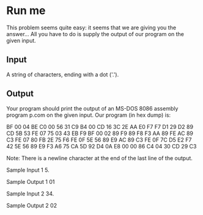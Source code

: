 # Run me

This problem seems quite easy: it seems that we are giving you the answer… All you have to do is supply the output of our program on the given input.

## Input
A string of characters, ending with a dot ('.').

## Output
Your program should print the output of an MS-DOS 8086 assembly program p.com on the given input. 
Our program (in hex dump) is:

BF 00 04 BE C0 00 56 31 C9 B4 00 CD 16 3C 2E AA 
E0 F7 F7 D1 29 D2 89 CD 5B 53 FE 07 75 03 43 EB 
F9 BF 00 02 89 F9 89 F8 F3 AA 89 FE AC 89 C3 FE 
07 80 FB 2E 75 F6 FE 0F 5E 56 89 E9 AC 89 C3 FE 
0F 7C D5 E2 F7 42 5E 56 89 E9 F3 A6 75 CA 5D 92 
D4 0A E8 00 00 86 C4 04 30 CD 29 C3

Note: There is a newline character at the end of the last line of the output.

Sample Input 1
5.

Sample Output 1
01

Sample Input 2
34.

Sample Output 2
02